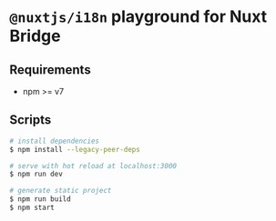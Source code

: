 # `@nuxtjs/i18n` playground for Nuxt Bridge

## Requirements

- npm >= v7

## Scripts

```bash
# install dependencies
$ npm install --legacy-peer-deps 

# serve with hot reload at localhost:3000
$ npm run dev

# generate static project
$ npm run build
$ npm start
```
